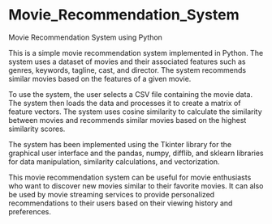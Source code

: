 # Movie_Recommendation_System

Movie Recommendation System using Python

This is a simple movie recommendation system implemented in Python. The system uses a dataset of movies and their associated features such as genres, keywords, tagline, cast, and director. The system recommends similar movies based on the features of a given movie.

To use the system, the user selects a CSV file containing the movie data. The system then loads the data and processes it to create a matrix of feature vectors. The system uses cosine similarity to calculate the similarity between movies and recommends similar movies based on the highest similarity scores.

The system has been implemented using the Tkinter library for the graphical user interface and the pandas, numpy, difflib, and sklearn libraries for data manipulation, similarity calculations, and vectorization.

This movie recommendation system can be useful for movie enthusiasts who want to discover new movies similar to their favorite movies. It can also be used by movie streaming services to provide personalized recommendations to their users based on their viewing history and preferences.
